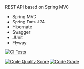REST API based on Spring MVC

- Spring MVC
- Spring Data JPA
- Hibernate
- Swagger
- JUnit
- Flyway

[![CI Tests](https://github.com/OlegHolovko/springmvc-with-openapi3/actions/workflows/maven.yml/badge.svg)](https://github.com/OlegHolovko/springmvc-with-openapi3/actions/workflows/maven.yml)

[![Code Quality Score](https://api.codiga.io/project/30537/score/svg)](https://api.codiga.io/project/30537/score/svg)
[![Code Grade](https://api.codiga.io/project/30537/status/svg)](https://api.codiga.io/project/30537/status/svg)